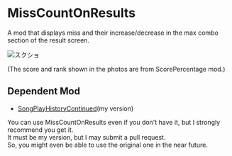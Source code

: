 # MissCountOnResults
A mod that displays miss and their increase/decrease in the max combo section of the result screen.

![スクショ](https://user-images.githubusercontent.com/86054813/133114217-15b24401-343d-4bd2-9ffa-f3381dea164f.jpg)

(The score and rank shown in the photos are from ScorePercentage mod.)

## Dependent Mod
- [SongPlayHistoryContinued](https://github.com/rakkyo150/BeatSaber-SongPlayHistoryContinued)(my version)

You can use MissCountOnResults even if you don't have it, but I strongly recommend you get it.<br>
It must be my version, but I may submit a pull request.<br>
So, you might even be able to use the original one in the near future.
